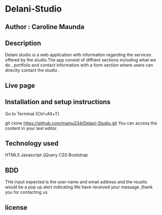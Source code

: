 # Delani-Studio

## Author : Caroline Maunda

## Description 
Delani studio is a web application with information regarding the services offered by the studio.The app consist of diffrent sections including what we do , portfolio  and contact information with a form section where users can direclty contact the studio .
## Live page
## Installation and setup instructions 
Go to Terminal {Ctrl+Alt+T}

git clone https://github.com/mamu234/Delani-Studio.git
You can access the content in your text editor.
## Technology used 
HTML5
Javascript /jQuery 
CSS
Bootstrap

## BDD 
THe input expected is the user name and email address  and the reuslts would be a pop up alert indicating 
We have received your message ,thank you for contacting us 
## license 
